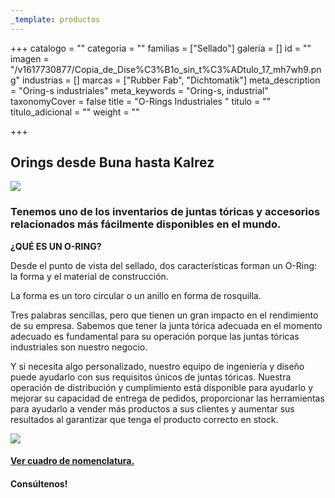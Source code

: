 ```yaml
---
_template: productos
---
```







+++
catalogo = ""
categoria = ""
familias = ["Sellado"]
galeria = []
id = ""
imagen = "/v1617730877/Copia_de_Dise%C3%B1o_sin_t%C3%ADtulo_17_mh7wh9.png"
industrias = []
marcas = ["Rubber Fab", "Dichtomatik"]
meta_description = "Oring-s industriales"
meta_keywords = "Oring-s, industrial"
taxonomyCover = false
title = "O-Rings Industriales "
titulo = ""
titulo_adicional = ""
weight = ""

+++
## **Orings desde Buna hasta Kalrez**

![](https://res.cloudinary.com/novatec/v1617724940/19_Oring_Pile_cmyk_brown-e1562776554279-570x372_hzmtxb.jpg)

### Tenemos uno de los inventarios de juntas tóricas y accesorios relacionados más fácilmente disponibles en el mundo.

**¿QUÉ ES UN O-RING?**

Desde el punto de vista del sellado, dos características forman un O-Ring: la forma y el material de construcción.

La forma es un toro circular o un anillo en forma de rosquilla.

Tres palabras sencillas, pero que tienen un gran impacto en el rendimiento de su empresa. Sabemos que tener la junta tórica adecuada en el momento adecuado es fundamental para su operación porque las juntas tóricas industriales son nuestro negocio.

Y si necesita algo personalizado, nuestro equipo de ingeniería y diseño puede ayudarlo con sus requisitos únicos de juntas tóricas. Nuestra operación de distribución y cumplimiento está disponible para ayudarlo y mejorar su capacidad de entrega de pedidos, proporcionar las herramientas para ayudarlo a vender más productos a sus clientes y aumentar sus resultados al garantizar que tenga el producto correcto en stock.

![](https://res.cloudinary.com/novatec/v1617726993/Picture1_osgmyi.png)

#### [**Ver cuadro de nomenclatura.**](https://synology01.novatec.cr:5001/d/f/613104711926592076)

#### Consúltenos!
